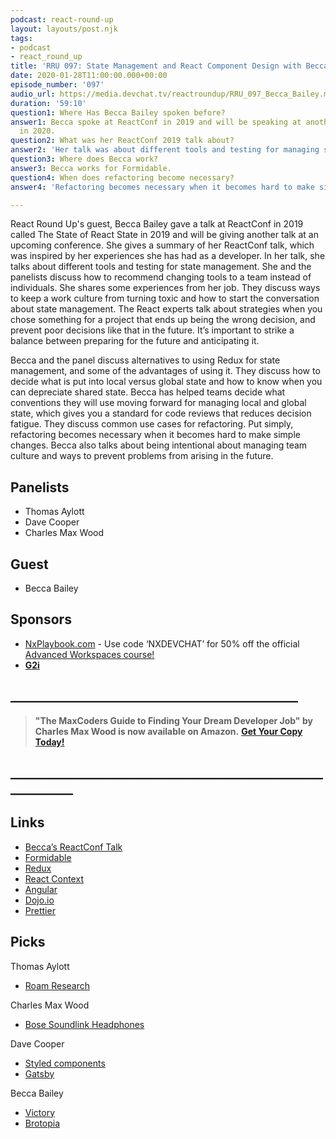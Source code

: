 ```yaml
---
podcast: react-round-up
layout: layouts/post.njk
tags:
- podcast
- react_round_up
title: 'RRU 097: State Management and React Component Design with Becca Bailey'
date: 2020-01-28T11:00:00.000+00:00
episode_number: '097'
audio_url: https://media.devchat.tv/reactroundup/RRU_097_Becca_Bailey.mp3
duration: '59:10'
question1: Where Has Becca Bailey spoken before?
answer1: Becca spoke at ReactConf in 2019 and will be speaking at another conference
  in 2020.
question2: What was her ReactConf 2019 talk about?
answer2: 'Her talk was about different tools and testing for managing state. '
question3: Where does Becca work?
answer3: Becca works for Formidable.
question4: When does refactoring become necessary?
answer4: 'Refactoring becomes necessary when it becomes hard to make simple changes. '

---
```

React Round Up's guest, Becca Bailey gave a talk at ReactConf in 2019 called The State of React State in 2019 and will be giving another talk at an upcoming conference. She gives a summary of her ReactConf talk, which was inspired by her experiences she has had as a developer. In her talk, she talks about different tools and testing for state management. She and the panelists discuss how to recommend changing tools to a team instead of individuals. She shares some experiences from her job. They discuss ways to keep a work culture from turning toxic and how to start the conversation about state management. The React experts talk about strategies when you chose something for a project that ends up being the wrong decision, and prevent poor decisions like that in the future. It’s important to strike a balance between preparing for the future and anticipating it.

Becca and the panel discuss alternatives to using Redux for state management, and some of the advantages of using it. They discuss how to decide what is put into local versus global state and how to know when you can depreciate shared state. Becca has helped teams decide what conventions they will use moving forward for managing local and global state, which gives you a standard for code reviews that reduces decision fatigue. They discuss common use cases for refactoring. Put simply, refactoring becomes necessary when it becomes hard to make simple changes. Becca also talks about being intentional about managing team culture and ways to prevent problems from arising in the future.

## Panelists

* Thomas Aylott
* Dave Cooper
* Charles Max Wood

## Guest

* Becca Bailey

## Sponsors

* [NxPlaybook.com](http://nxplaybook.com/) - Use code ‘NXDEVCHAT’ for 50% off the official [Advanced Workspaces course!](https://nx.dev/React "Advanced Workspaces course!")
* [**G2i**](https://www.g2i.co/?utm_source=React_Roundup&utm_medium=Podcast&utm_campaign=DevChat)

## **______________________________________________**

> **"The MaxCoders Guide to Finding Your Dream Developer Job" by Charles Max Wood is now available on Amazon.** [**Get Your Copy Today!**](https://www.amazon.com/gp/product/B081MBL5C9/ref=as_li_ss_tl?ie=UTF8&linkCode=sl1&tag=devchattv-20&linkId=9d61363241636e2546ef46abba198746&language=en_US)

## **____________________________________________________________**

## Links

* [Becca’s ReactConf Talk](https://conf.reactjs.org/event.html?beccaliz)
* [Formidable](https://formidable.com/)
* [Redux](https://redux.js.org/)
* [React Context](https://www.smashingmagazine.com/2020/01/introduction-react-context-api/)
* [Angular](https://angular.io/)
* [Dojo.io](https://dojo.io/)
* [Prettier](https://prettier.io/)

## Picks

Thomas Aylott

* [Roam Research]()

Charles Max Wood

* [Bose Soundlink Headphones](https://www.bose.com/en_us/products/headphones/over_ear_headphones/soundlink-around-ear-wireless-headphones-ii.html)

Dave Cooper

* [Styled components](https://www.styled-components.com/)
* [Gatsby](https://www.gatsbyjs.org/)

Becca Bailey

* [Victory](https://formidable.com/open-source/victory/)
* [Brotopia](https://www.amazon.com/Brotopia-Breaking-Boys-Silicon-Valley/dp/0735213534)